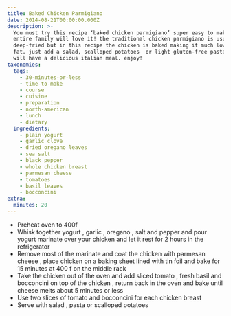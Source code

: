 ```yaml
---
title: Baked Chicken Parmigiano
date: 2014-08-21T00:00:00.000Z
description: >-
  You must try this recipe ‘baked chicken parmigiano’ super easy to make and the
  entire family will love it! the traditional chicken parmigiano is usually
  deep-fried but in this recipe the chicken is baked making it much lower in
  fat. just add a salad, scalloped potatoes  or light gluten-free pasta and you
  will have a delicious italian meal. enjoy!
taxonomies:
  tags:
    - 30-minutes-or-less
    - time-to-make
    - course
    - cuisine
    - preparation
    - north-american
    - lunch
    - dietary
  ingredients:
    - plain yogurt
    - garlic clove
    - dried oregano leaves
    - sea salt
    - black pepper
    - whole chicken breast
    - parmesan cheese
    - tomatoes
    - basil leaves
    - bocconcini
extra:
  minutes: 20
---
```

 - Preheat oven to 400f
 - Whisk together yogurt , garlic , oregano , salt and pepper and pour yogurt marinate over your chicken and let it rest for 2 hours in the refrigerator
 - Remove most of the marinate and coat the chicken with parmesan cheese , place chicken on a baking sheet lined with tin foil and bake for 15 minutes at 400 f on the middle rack
 - Take the chicken out of the oven and add sliced tomato , fresh basil and bocconcini on top of the chicken , return back in the oven and bake until cheese melts about 5 minutes or less
 - Use two slices of tomato and bocconcini for each chicken breast
 - Serve with salad , pasta or scalloped potatoes
